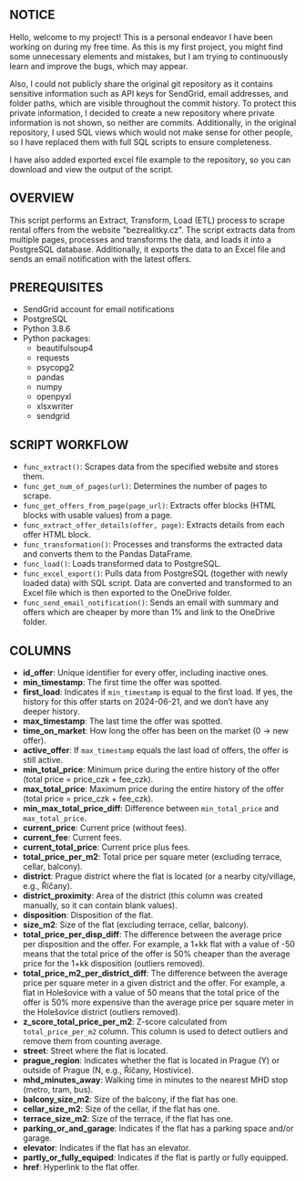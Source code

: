 ## NOTICE
Hello, welcome to my project! This is a personal endeavor I have been working on during my free time. As this is my first project, you might find some unnecessary elements and mistakes, but I am trying to continuously learn and improve the bugs, which may appear.

Also, I could not publicly share the original git repository as it contains sensitive information such as API keys for SendGrid, email addresses, and folder paths, which are visible throughout the commit history. To protect this private information, I decided to create a new repository where private information is not shown, so neither are commits. Additionally, in the original repository, I used SQL views which would not make sense for other people, so I have replaced them with full SQL scripts to ensure completeness.

I have also added exported excel file example to the repository, so you can download and view the output of the script.

## OVERVIEW
This script performs an Extract, Transform, Load (ETL) process to scrape rental offers from the website "bezrealitky.cz". The script extracts data from multiple pages, processes and transforms the data, and loads it into a PostgreSQL database. Additionally, it exports the data to an Excel file and sends an email notification with the latest offers.

## PREREQUISITES
- SendGrid account for email notifications
- PostgreSQL
- Python 3.8.6
- Python packages:
  - beautifulsoup4
  - requests
  - psycopg2
  - pandas
  - numpy
  - openpyxl
  - xlsxwriter
  - sendgrid

## SCRIPT WORKFLOW
- `func_extract()`: Scrapes data from the specified website and stores them.
- `func_get_num_of_pages(url)`: Determines the number of pages to scrape.
- `func_get_offers_from_page(page_url)`: Extracts offer blocks (HTML blocks with usable values) from a page.
- `func_extract_offer_details(offer, page)`: Extracts details from each offer HTML block.
- `func_transformation()`: Processes and transforms the extracted data and converts them to the Pandas DataFrame.
- `func_load()`: Loads transformed data to PostgreSQL.
- `func_excel_export()`: Pulls data from PostgreSQL (together with newly loaded data) with SQL script. Data are converted and transformed to an Excel file which is then exported to the OneDrive folder.
- `func_send_email_notification()`: Sends an email with summary and offers which are cheaper by more than 1% and link to the OneDrive folder.

## COLUMNS
- **id_offer**: Unique identifier for every offer, including inactive ones.
- **min_timestamp**: The first time the offer was spotted.
- **first_load**: Indicates if `min_timestamp` is equal to the first load. If yes, the history for this offer starts on 2024-06-21, and we don’t have any deeper history.
- **max_timestamp**: The last time the offer was spotted.
- **time_on_market**: How long the offer has been on the market (0 -> new offer).
- **active_offer**: If `max_timestamp` equals the last load of offers, the offer is still active.
- **min_total_price**: Minimum price during the entire history of the offer (total price = price_czk + fee_czk).
- **max_total_price**: Maximum price during the entire history of the offer (total price = price_czk + fee_czk).
- **min_max_total_price_diff**: Difference between `min_total_price` and `max_total_price`.
- **current_price**: Current price (without fees).
- **current_fee**: Current fees.
- **current_total_price**: Current price plus fees.
- **total_price_per_m2**: Total price per square meter (excluding terrace, cellar, balcony).
- **district**: Prague district where the flat is located (or a nearby city/village, e.g., Říčany).
- **district_proximity**: Area of the district (this column was created manually, so it can contain blank values).
- **disposition**: Disposition of the flat.
- **size_m2**: Size of the flat (excluding terrace, cellar, balcony).
- **total_price_per_disp_diff**: The difference between the average price per disposition and the offer. For example, a 1+kk flat with a value of -50 means that the total price of the offer is 50% cheaper than the average price for the 1+kk disposition (outliers removed).
- **total_price_m2_per_district_diff**: The difference between the average price per square meter in a given district and the offer. For example, a flat in Holešovice with a value of 50 means that the total price of the offer is 50% more expensive than the average price per square meter in the Holešovice district (outliers removed).
- **z_score_total_price_per_m2**: Z-score calculated from `total_price_per_m2` column. This column is used to detect outliers and remove them from counting average.
- **street**: Street where the flat is located.
- **prague_region**: Indicates whether the flat is located in Prague (Y) or outside of Prague (N, e.g., Říčany, Hostivice).
- **mhd_minutes_away**: Walking time in minutes to the nearest MHD stop (metro, tram, bus).
- **balcony_size_m2**: Size of the balcony, if the flat has one.
- **cellar_size_m2**: Size of the cellar, if the flat has one.
- **terrace_size_m2**: Size of the terrace, if the flat has one.
- **parking_or_and_garage**: Indicates if the flat has a parking space and/or garage.
- **elevator**: Indicates if the flat has an elevator.
- **partly_or_fully_equiped**: Indicates if the flat is partly or fully equipped.
- **href**: Hyperlink to the flat offer.
